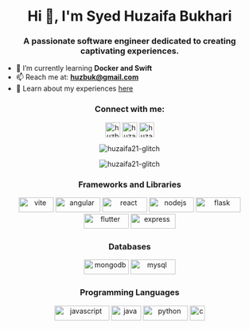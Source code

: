 <h1 align="center">Hi 👋, I'm Syed Huzaifa Bukhari</h1>
<h3 align="center">A passionate software engineer dedicated to creating captivating experiences.</h3>

- 🌱 I’m currently learning **Docker and Swift**
- 📫 Reach me at: **huzbuk@gmail.com**
- 📄 Learn about my experiences [here](https://drive.google.com/file/d/1viUUdZaDYKFwxr95L0Fu_jbS5GQfL7T2/view?usp=sharing)

<h3 align="center">Connect with me:</h3>
<p align="center">
  <a href="https://twitter.com/huzbuk" target="blank"><img align="center" src="https://img.shields.io/badge/huzbuk-%233776AB?style=flat&logo=x&logoColor=%23fff&color=%23000000" alt="huzbuk" height="30" /></a>
  <a href="https://linkedin.com/in/huzaifa-bukhari-link" target="blank"><img align="center" src="https://img.shields.io/badge/huzaifa--bukhari-%233776AB?style=flat&logo=linkedin&logoColor=%23fff&labelColor=%230A66C2&color=%230A66C2" alt="huzaifa-bukhari" height="30"/></a>
  <a href="https://instagram.com/huzaifa.bukhari_" target="blank"><img align="center" src="https://img.shields.io/badge/huzaifa.bukhari-%23ED1944?style=flat&logo=instagram&logoColor=%23FFFFFF&color=%23ED1944" alt="huzaifa.bukhari_" height="30" /></a>
</p>

<p align="center">
  <img src="https://github-readme-stats.vercel.app/api/top-langs?username=huzaifa21-glitch&show_icons=true&locale=en&layout=compact" alt="huzaifa21-glitch" />
</p>
  
<p align="center">
  <img src="https://github-readme-streak-stats.herokuapp.com/?user=huzaifa21-glitch&" alt="huzaifa21-glitch" />
  <!-- <img src="https://github-readme-stats.vercel.app/api?username=huzaifa21-glitch&show_icons=true&locale=en" alt="huzaifa21-glitch" /> -->
</p>

<h3 align="center">Frameworks and Libraries</h3>
<p align="center">
  <img src="https://img.shields.io/badge/vite-%23646CFF?style=flat&logo=vite&logoColor=%23FFFFFF&labelColor=%23646CFF&color=%230F0F11" alt="vite" width="70" height="30"/>
  <img src="https://img.shields.io/badge/Angular-%23646CFF?style=flat&logo=angular&logoColor=%23FFFFFF&labelColor=%23DD0031&color=%230F0F11" alt="angular" width="90" height="30"/>
  <img src="https://img.shields.io/badge/React.Js-%2361DAFB?style=flat&logo=react&labelColor=black" alt="react" width="90" height="30"/>
  <img src="https://img.shields.io/badge/Node.Js-%23339933?style=flat&logo=node.js&logoColor=%23FFFFFF&labelColor=%23339933&color=%230F0F11" alt="nodejs" width="90" height="30"/>
  <img src="https://img.shields.io/badge/Flask-%23000000?style=flat&logo=flask&logoColor=%23FFFFFF&labelColor=%23000000&color=%23FFF" alt="flask" width="90" height="30"/>
  <img src="https://img.shields.io/badge/Flutter-%2302569B?style=flat&logo=flutter&logoColor=%23FFFFFF&labelColor=%2302569B&color=%23230F0F11" alt="flutter" width="90" height="30"/>
  <img src="https://img.shields.io/badge/express-%2302569B?style=flat&logo=express&labelColor=%23000000&color=%23230F0F11" alt="express" width="90" height="30"/>
</p>

<h3 align="center">Databases</h3>
<p align="center">
  <img src="https://img.shields.io/badge/MongoDB-%2302569B?style=flat&logo=mongodb&logoColor=%23fff&labelColor=%2347A248&color=%23230F0F11" alt="mongodb" width="90" height="30"/>
  <img src="https://img.shields.io/badge/MySQL-%234479A1?style=flat&logo=mysql&logoColor=%23fff&labelColor=%234479A1&color=%23230F0F11" alt="mysql" width="90" height="30"/>
</p>

<h3 align="center">Programming Languages</h3>
<p align="center">
  <img src="https://img.shields.io/badge/JavaScript-%23F7DF1E?style=flat&logo=javascript&logoColor=%23000&labelColor=%23F7DF1E&color=%23230F0F11" alt="javascript" width="110" height="30"/>
  <img src="https://img.shields.io/badge/Java-%23%23000?style=flat&color=%23FC4C02" alt="java" width="60" height="30"/>
  <img src="https://img.shields.io/badge/Python-%233776AB?style=flat&logo=python&logoColor=%23fff&labelColor=%233776AB&color=%23230F0F11" alt="python" width="90" height="30"/>
  <img src="https://img.shields.io/badge/C-%233776AB?style=flat&logoColor=%23fff&color=%23A8B9CC" alt="c" width="30" height="30"/>
</p>
